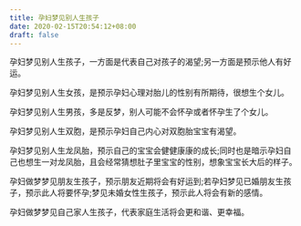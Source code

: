 ```yaml
---
title: 孕妇梦见别人生孩子
date: 2020-02-15T20:54:12+08:00
draft: false
---
```


孕妇梦见别人生孩子，一方面是代表自己对孩子的渴望;另一方面是预示他人有好运。<br>

孕妇梦见别人生女孩，是预示孕妇心理对胎儿的性别有所期待，很想生个女儿。<br>

孕妇梦见别人生男孩，多是反梦，别人可能不会怀孕或者怀孕生了个女儿。<br>

孕妇梦见别人生双胞，是预示孕妇自己内心对双胞胎宝宝有渴望。<br>

孕妇梦见别人生龙凤胎，预示自己的宝宝会健健康康的成长;同时也是暗示孕妇自己也想生一对龙凤胎，且会经常猜想肚子里宝宝的性别，想象宝宝长大后的样子。<br>

孕妇做梦梦见朋友生孩子，预示朋友近期将会有好运到;若孕妇梦见已婚朋友生孩子，预示此人将要怀孕;梦见未婚女性生孩子，预示此人将会有新的感情。<br>

孕妇做梦梦见自己家人生孩子，代表家庭生活将会更和谐、更幸福。<br>

